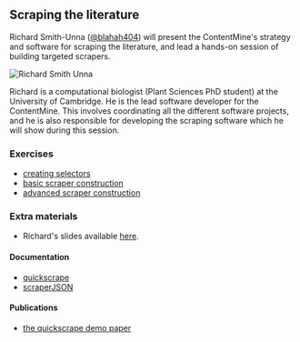 ## Scraping the literature

Richard Smith-Unna ([@blahah404](https://twitter.com/blahah404)) will present the ContentMine's strategy and software for scraping the literature, and lead a hands-on session of building targeted scrapers.

![Richard Smith Unna](https://pbs.twimg.com/profile_images/517990418646958081/3sxMO3e-.jpeg)

Richard is a computational biologist (Plant Sciences PhD student) at the University of Cambridge. He is the lead software developer for the ContentMine. This involves coordinating all the different software projects, and he is also responsible for developing the scraping software which he will show during this session.

### Exercises

- [creating selectors]()
- [basic scraper construction]()
- [advanced scraper construction]()

### Extra materials

- Richard's slides available [here](#).

#### Documentation

- [quickscrape]()
- [scraperJSON]()

#### Publications

- [the quickscrape demo paper](https://github.com/Blahah/scraperJSON-demo-paper/blob/master/paper.pdf?raw=true)
